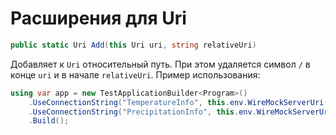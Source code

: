 # Расширения для Uri

```csharp
public static Uri Add(this Uri uri, string relativeUri)
```

Добавляет к `Uri` относительный путь. При этом удаляется символ `/` в конце `uri` и в начале `relativeUri`. Пример использования: 

```csharp
using var app = new TestApplicationBuilder<Program>()
    .UseConnectionString("TemperatureInfo", this.env.WireMockServerUri("Default").Add("/TemperatureInfo/"))
    .UseConnectionString("PrecipitationInfo", this.env.WireMockServerUri("Default").Add("/PrecipitationInfo/"))
    .Build();
```

